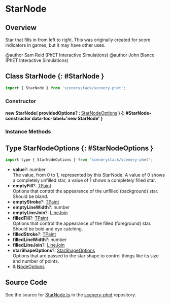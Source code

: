 # StarNode

## Overview

Star that fills in from left to right.  This was originally created for score indicators in games, but it may have
other uses.

@author Sam Reid (PhET Interactive Simulations)
@author John Blanco (PhET Interactive Simulations)

## Class StarNode {: #StarNode }


```js
import { StarNode } from 'scenerystack/scenery-phet';
```
### Constructor

#### new StarNode( providedOptions? : <span style="font-weight: 400;">[StarNodeOptions](../scenery-phet/StarNode.md#StarNodeOptions)</span> ) {: #StarNode-constructor data-toc-label='new StarNode' }

### Instance Methods





## Type StarNodeOptions {: #StarNodeOptions }


```js
import type { StarNodeOptions } from 'scenerystack/scenery-phet';
```


- **value**?: <span style="color: hsla(calc(var(--md-hue) + 180deg),80%,40%,1);">number</span>
<br>  The value, from 0 to 1, represented by this StarNode.  A value of 0 shows a completely unfilled star, a value of
  1 shows a completely filled star.
- **emptyFill**?: [TPaint](../scenery/TPaint.md)
<br>  Options that control the appearance of the unfilled (background) star.  Should be bland.
- **emptyStroke**?: [TPaint](../scenery/TPaint.md)
- **emptyLineWidth**?: <span style="color: hsla(calc(var(--md-hue) + 180deg),80%,40%,1);">number</span>
- **emptyLineJoin**?: [LineJoin](../kite/LineStyles.md#LineJoin)
- **filledFill**?: [TPaint](../scenery/TPaint.md)
<br>  Options that control the appearance of the filled (foreground) star.  Should be bold and eye catching.
- **filledStroke**?: [TPaint](../scenery/TPaint.md)
- **filledLineWidth**?: <span style="color: hsla(calc(var(--md-hue) + 180deg),80%,40%,1);">number</span>
- **filledLineJoin**?: [LineJoin](../kite/LineStyles.md#LineJoin)
- **starShapeOptions**?: [StarShapeOptions](../scenery-phet/StarShape.md#StarShapeOptions)
<br>  Options that are passed to the star shape to control things like its size and number of points.
- &amp; [NodeOptions](../scenery/Node.md#NodeOptions)




## Source Code

See the source for [StarNode.ts](https://github.com/phetsims/scenery-phet/blob/main/js/StarNode.ts) in the [scenery-phet](https://github.com/phetsims/scenery-phet) repository.
